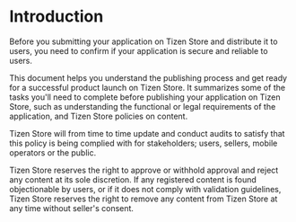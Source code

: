 # Introduction

Before you submitting your application on Tizen Store and distribute it to users, you need to confirm if your application is secure and reliable to users.

This document helps you understand the publishing process and get ready for a successful product launch on Tizen Store. It summarizes some of the tasks you'll need to complete before publishing your application on Tizen Store, such as understanding the functional or legal requirements of the application, and Tizen Store policies on content.

Tizen Store will from time to time update and conduct audits to satisfy that this policy is being complied with for stakeholders; users, sellers, mobile operators or the public.

Tizen Store reserves the right to approve or withhold approval and reject any content at its sole discretion. If any registered content is found objectionable by users, or if it does not comply with validation guidelines, Tizen Store reserves the right to remove any content from Tizen Store at any time without seller's consent.
